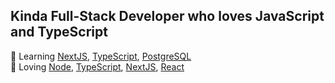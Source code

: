## Kinda Full-Stack Developer who loves JavaScript and TypeScript

🧠 Learning [NextJS], [TypeScript], [PostgreSQL]  
💜 Loving [Node], [TypeScript], [NextJS], [React]

[React]: http://reactjs.org
[NextJS]: https://nextjs.org
[TypeScript]: https://www.typescriptlang.org
[Node]: https://nodejs.org/en/
[PostgreSQL]: https://www.postgresql.org/
